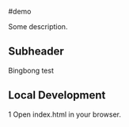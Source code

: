 #demo

Some description.

## Subheader
Bingbong test

## Local Development

1 Open index.html in your browser.
